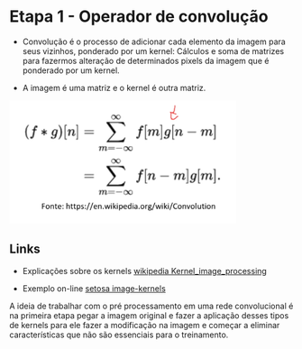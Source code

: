 # Etapa 1 - Operador de convolução

- Convolução é o processo de adicionar cada elemento da imagem
  para seus vizinhos, ponderado por um kernel: Cálculos e soma de
  matrizes para fazermos alteração de determinados pixels da imagem
  que é ponderado por um kernel.

- A imagem é uma matriz e o kernel é outra matriz.

![alt text](../imagens/RedesNeuraisConvolucionais/etapa1.png)

## Links

- Explicações sobre os kernels
  [wikipedia Kernel_image_processing ](<https://en.wikipedia.org/wiki/Kernel_(image_processing)>)

- Exemplo on-line [setosa image-kernels](https://setosa.io/ev/image-kernels/)

A ideia de trabalhar com o pré processamento em uma rede convolucional é
na primeira etapa pegar a imagem original e fazer a aplicação desses tipos
de kernels para ele fazer a modificação na imagem e começar a eliminar
características que não são essenciais para o treinamento.
